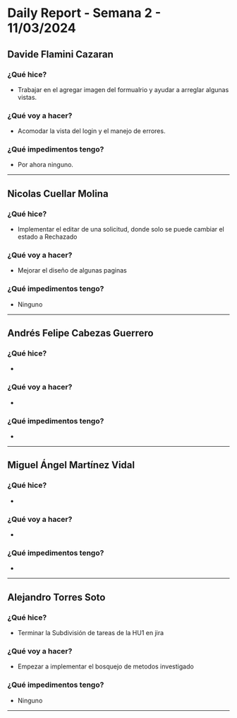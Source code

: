 # Daily Report - Semana 2 - 11/03/2024

## Davide Flamini Cazaran

### ¿Qué hice?
- Trabajar en el agregar imagen del formualrio y ayudar a arreglar algunas vistas.


### ¿Qué voy a hacer?
- Acomodar la vista del login y el manejo de errores.


### ¿Qué impedimentos tengo?
- Por ahora ninguno.

---

## Nicolas Cuellar Molina

### ¿Qué hice?
- Implementar el editar de una solicitud, donde solo se puede cambiar el estado a Rechazado


### ¿Qué voy a hacer?
- Mejorar el diseño de algunas paginas

### ¿Qué impedimentos tengo?
- Ninguno


---

## Andrés Felipe Cabezas Guerrero

### ¿Qué hice?
- 


### ¿Qué voy a hacer?
- 

### ¿Qué impedimentos tengo?
- 

---

## Miguel Ángel Martínez Vidal

### ¿Qué hice?
- 

### ¿Qué voy a hacer?
- 

### ¿Qué impedimentos tengo?
- 

---

## Alejandro Torres Soto

### ¿Qué hice?
- Terminar la Subdivisión de tareas de la HU1 en jira
### ¿Qué voy a hacer?
- Empezar a implementar el bosquejo de metodos investigado
### ¿Qué impedimentos tengo?
- Ninguno
---
